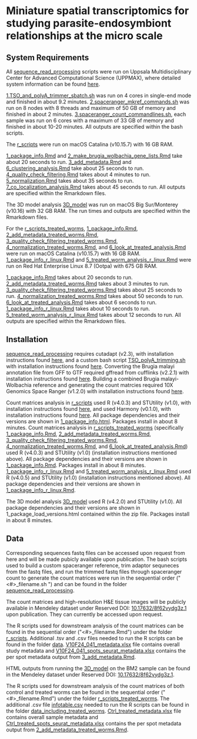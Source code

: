 # Miniature spatial transcriptomics for studying parasite-endosymbiont relationships at the micro scale 

## System Requirements

All [sequence_read_processing](https://github.com/giacomellolab/Brugia_malayi_study/tree/main/sequence_read_processing) scripts were run on Uppsala Multidisciplinary Center for Advanced Computational Science (UPPMAX), where detailed system information can be found [here](https://www.uppmax.uu.se/resources/systems/the-rackham-cluster/#:~:text=Each%20compute%20node%20consists%20of,ECC%202400MHz%20DIMM%20DRAM%20memory.). 

[1.TSO_and_polyA_trimmer_sbatch.sh](https://github.com/giacomellolab/Brugia_malayi_study/blob/main/sequence_read_processing/1.TSO_and_polyA_trimmer_sbatch.sh) was run on 4 cores in single-end mode and finished in about 9.2 minutes. [2.spaceranger_mkref_commands.sh](https://github.com/giacomellolab/Brugia_malayi_study/blob/main/sequence_read_processing/2.spaceranger_mkref_commands.sh) was run on 8 nodes with 8 threads and maximum of 50 GB of memory and finished in about 2 minutes. [3.spaceranger_count_commandlines.sh](https://github.com/giacomellolab/Brugia_malayi_study/blob/main/sequence_read_processing/3.spaceranger_count_commandlines.sh), each sample was run on 6 cores with a maximum of 33 GB of memory and finished in about 10-20 minutes. All outputs are specified within the bash scripts.

The [r_scripts](https://github.com/giacomellolab/Brugia_malayi_study/tree/main/r_scripts) were run on macOS Catalina (v10.15.7) with 16 GB RAM. 

[1_package_info.Rmd](https://github.com/giacomellolab/Brugia_malayi_study/blob/main/r_scripts/1_package_info.Rmd) and [2_make_brugia_wolbachia_gene_lists.Rmd](https://github.com/giacomellolab/Brugia_malayi_study/blob/main/r_scripts/2_make_brugia_wolbachia_gene_lists.Rmd) take about 20 seconds to run.
[3_add_metadata.Rmd](https://github.com/giacomellolab/Brugia_malayi_study/blob/main/r_scripts/3_add_metadata.Rmd) and [6_clustering_analysis.Rmd](https://github.com/giacomellolab/Brugia_malayi_study/blob/main/r_scripts/6_clustering_analysis.Rmd) take about 25 seconds to run.
[4_quality_check_filtering.Rmd](https://github.com/giacomellolab/Brugia_malayi_study/blob/main/r_scripts/4_quality_check_filtering.Rmd) takes about 4 minutes to run.
[5_normalization.Rmd](https://github.com/giacomellolab/Brugia_malayi_study/blob/main/r_scripts/5_normalization.Rmd) takes about 35 seconds to run.
[7_co_localization_analysis.Rmd](https://github.com/giacomellolab/Brugia_malayi_study/blob/main/r_scripts/7_co_localization_analysis.Rmd) takes about 45 seconds to run. 
All outputs are specified within the Rmarkdown files.

The 3D model analysis [3D_model](https://github.com/giacomellolab/Brugia_malayi_study/tree/main/3D_model) was run on macOS Big Sur/Monterey (v10.16) with 32 GB RAM. The run times and outputs are specified within the Rmarkdown files.

For the [r_scripts_treated_worms](https://github.com/giacomellolab/Brugia_malayi_study/tree/main/r_scripts/r_scripts_treated_worms), [1_package_info.Rmd](https://github.com/giacomellolab/Brugia_malayi_study/blob/main/r_scripts/r_scripts_treated_worms/1_package_info.Rmd), [2_add_metadata_treated_worms.Rmd](https://github.com/giacomellolab/Brugia_malayi_study/blob/main/r_scripts/r_scripts_treated_worms/2_add_metadata_treated_worms.Rmd), [3_quality_check_filtering_treated_worms.Rmd](https://github.com/giacomellolab/Brugia_malayi_study/blob/main/r_scripts/r_scripts_treated_worms/3_quality_check_filtering_treated_worms.Rmd), [4_normalization_treated_worms.Rmd](https://github.com/giacomellolab/Brugia_malayi_study/blob/main/r_scripts/r_scripts_treated_worms/4_normalization_treated_worms.Rmd), and [6_look_at_treated_analysis.Rmd](https://github.com/giacomellolab/Brugia_malayi_study/blob/main/r_scripts/r_scripts_treated_worms/6_look_at_treated_analysis.Rmd) were run on macOS Catalina (v10.15.7) with 16 GB RAM. [1_package_info_r_linux.Rmd](https://github.com/giacomellolab/Brugia_malayi_study/blob/main/r_scripts/r_scripts_treated_worms/1_package_info_r_linux.Rmd) and [5_treated_worm_analysis_r_linux.Rmd](https://github.com/giacomellolab/Brugia_malayi_study/blob/main/r_scripts/r_scripts_treated_worms/5_treated_worm_analysis_r_linux.Rmd) were run on Red Hat Enterprise Linux 8.7 (Ootpa) with 675 GB RAM.

[1_package_info.Rmd](https://github.com/giacomellolab/Brugia_malayi_study/blob/main/r_scripts/r_scripts_treated_worms/1_package_info.Rmd) takes about 20 seconds to run.
[2_add_metadata_treated_worms.Rmd](https://github.com/giacomellolab/Brugia_malayi_study/blob/main/r_scripts/r_scripts_treated_worms/2_add_metadata_treated_worms.Rmd) takes about 3 minutes to run. 
[3_quality_check_filtering_treated_worms.Rmd](https://github.com/giacomellolab/Brugia_malayi_study/blob/main/r_scripts/r_scripts_treated_worms/3_quality_check_filtering_treated_worms.Rmd) takes about 25 seconds to run.
[4_normalization_treated_worms.Rmd](https://github.com/giacomellolab/Brugia_malayi_study/blob/main/r_scripts/r_scripts_treated_worms/4_normalization_treated_worms.Rmd) takes about 50 seconds to run.
[6_look_at_treated_analysis.Rmd](https://github.com/giacomellolab/Brugia_malayi_study/blob/main/r_scripts/r_scripts_treated_worms/6_look_at_treated_analysis.Rmd) takes about 6 seconds to run.
[1_package_info_r_linux.Rmd](https://github.com/giacomellolab/Brugia_malayi_study/blob/main/r_scripts/r_scripts_treated_worms/1_package_info_r_linux.Rmd) takes about 10 seconds to run.
[5_treated_worm_analysis_r_linux.Rmd](https://github.com/giacomellolab/Brugia_malayi_study/blob/main/r_scripts/r_scripts_treated_worms/5_treated_worm_analysis_r_linux.Rmd) takes about 12 seconds to run.
All outputs are specified within the Rmarkdown files.

## Installation

[sequence_read_processing](https://github.com/giacomellolab/Brugia_malayi_study/tree/main/sequence_read_processing) requires cutadapt (v2.3), with installation instructions found [here](https://cutadapt.readthedocs.io/en/stable/installation.html), and a custom bash script [TSO_polyA_trimming.sh](https://github.com/giacomellolab/Brugia_malayi_study/blob/main/sequence_read_processing/TSO_polyA_trimming.sh) with installation instructions found [here](https://github.com/ludvigla/VisiumTrim). Converting the Brugia malayi annotation file from GFF to GTF required gffread from cufflinks (v2.2.1) with installation instructions found [here](https://github.com/cole-trapnell-lab/cufflinks). Building a combined Brugia malayi-Wolbachia reference and generating the count matrcies required 10X Genomics Space Ranger (v1.2.0) with installation instructions found [here](https://support.10xgenomics.com/spatial-gene-expression/software/pipelines/latest/tutorials/setup-spaceranger#install).

Count matrices analysis in [r_scripts](https://github.com/giacomellolab/Brugia_malayi_study/tree/main/r_scripts) used R (v4.0.3) and STUtility (v1.0), with installation instructions found [here](https://github.com/jbergenstrahle/STUtility), and used Harmony (v0.1.0), with installation instructions found [here](https://github.com/immunogenomics/harmony). All package dependencies and their versions are shown in [1_package_info.html](https://github.com/giacomellolab/Brugia_malayi_study/blob/main/r_scripts/1_package_info.html). Packages install in about 8 minutes. Count matrices analysis in [r_scripts_treated_worms](https://github.com/giacomellolab/Brugia_malayi_study/tree/main/r_scripts/r_scripts_treated_worms) (specifically [1_package_info.Rmd](https://github.com/giacomellolab/Brugia_malayi_study/blob/main/r_scripts/r_scripts_treated_worms/1_package_info.Rmd), [2_add_metadata_treated_worms.Rmd](https://github.com/giacomellolab/Brugia_malayi_study/blob/main/r_scripts/r_scripts_treated_worms/2_add_metadata_treated_worms.Rmd), [3_quality_check_filtering_treated_worms.Rmd](https://github.com/giacomellolab/Brugia_malayi_study/blob/main/r_scripts/r_scripts_treated_worms/3_quality_check_filtering_treated_worms.Rmd), [4_normalization_treated_worms.Rmd](https://github.com/giacomellolab/Brugia_malayi_study/blob/main/r_scripts/r_scripts_treated_worms/4_normalization_treated_worms.Rmd), and [6_look_at_treated_analysis.Rmd](https://github.com/giacomellolab/Brugia_malayi_study/blob/main/r_scripts/r_scripts_treated_worms/6_look_at_treated_analysis.Rmd)) used R (v4.0.3) and STUtility (v1.0) (installation instructions mentioned above). All package dependencies and their versions are shown in [1_package_info.Rmd](https://github.com/giacomellolab/Brugia_malayi_study/blob/main/r_scripts/r_scripts_treated_worms/1_package_info.Rmd). Packages install in about 8 minutes. [1_package_info_r_linux.Rmd](https://github.com/giacomellolab/Brugia_malayi_study/blob/main/r_scripts/r_scripts_treated_worms/1_package_info_r_linux.Rmd) and [5_treated_worm_analysis_r_linux.Rmd](https://github.com/giacomellolab/Brugia_malayi_study/blob/main/r_scripts/r_scripts_treated_worms/5_treated_worm_analysis_r_linux.Rmd) used R (v4.0.5) and STUtility (v1.0) (installation instructions mentioned above). All package dependencies and their versions are shown in [1_package_info_r_linux.Rmd](https://github.com/giacomellolab/Brugia_malayi_study/blob/main/r_scripts/r_scripts_treated_worms/1_package_info_r_linux.Rmd).

The 3D model analysis [3D_model](https://github.com/giacomellolab/Brugia_malayi_study/tree/main/3D_model) used R (v4.2.0) and STUtility (v1.0). All package dependencies and their versions are shown in 1_package_load_versions.html contained within the zip file. Packages install in about 8 minutes.

## Data

Corresponding sequences fastq files can be accessed upon request from here and will be made pubicly available upon publication. The bash scripts used to build a custom spaceranger reference, trim adaptor sequneces from the fastq files, and run the trimmed fastq files through spaceranger count to generate the count matrices were run in the sequential order ("<#>_filename.sh ") and can be found in the folder [sequence_read_processing](https://github.com/giacomellolab/Brugia_malayi_study/tree/main/sequence_read_processing).

The count matrices and high-resolution H&E tissue images will be publicly available in Mendeley dataset under Reserved DOI: [10.17632/8f62vydg3z.1](https://data.mendeley.com/v1/datasets/8f62vydg3z/draft) upon publication. They can currently be accessed upon request.

The R scripts used for downstream analysis of the count matrices can be found in the sequential order ("<#>_filename.Rmd") under the folder [r_scripts](https://github.com/giacomellolab/Brugia_malayi_study/tree/main/r_scripts). Additional .tsv and .csv files needed to run the R scripts can be found in the folder [data](https://github.com/giacomellolab/Brugia_malayi_study/tree/main/data). [V10F24_041_metadata.xlsx](https://github.com/giacomellolab/Brugia_malayi_study/blob/main/data/V10F24_041_metadata.xlsx) file contains overall study metadata and [V10F24_041_spots_seurat_metadata.xlsx](https://github.com/giacomellolab/Brugia_malayi_study/blob/main/data/V10F24_041_spots_seurat_metadata.xlsx) contains the per spot metadata output from [3_add_metadata.Rmd](https://github.com/giacomellolab/Brugia_malayi_study/blob/main/r_scripts/3_add_metadata.Rmd). 

HTML outputs from running the [3D_model](https://github.com/giacomellolab/Brugia_malayi_study/tree/main/3D_model) on the BM2 sample can be found in the Mendeley dataset under Reserved DOI: [10.17632/8f62vydg3z.1](https://data.mendeley.com/v1/datasets/8f62vydg3z/draft).

The R scripts used for downstream analysis of the count matrices of both control and treated worms can be found in the sequential order ("<#>_filename.Rmd") under the folder [r_scripts_treated_worms](https://github.com/giacomellolab/Brugia_malayi_study/tree/main/r_scripts/r_scripts_treated_worms). The additional .csv file [infotable.csv](https://github.com/giacomellolab/Brugia_malayi_study/blob/main/data/data_including_treated_worms/infotable.csv) needed to run the R scripts can be found in the folder [data_including_treated_worms](https://github.com/giacomellolab/Brugia_malayi_study/tree/main/data/data_including_treated_worms). [Ctrl_treated_metadata.xlsx](https://github.com/giacomellolab/Brugia_malayi_study/blob/main/data/data_including_treated_worms/Ctrl_treated_metadata.xlsx) file contains overall sample metadata and [Ctrl_treated_spots_seurat_metadata.xlsx](https://github.com/giacomellolab/Brugia_malayi_study/blob/main/data/data_including_treated_worms/Ctrl_treated_spots_seurat_metadata.xlsx) contains the per spot metadata output from [2_add_metadata_treated_worms.Rmd](https://github.com/giacomellolab/Brugia_malayi_study/blob/main/r_scripts/r_scripts_treated_worms/2_add_metadata_treated_worms.Rmd).
